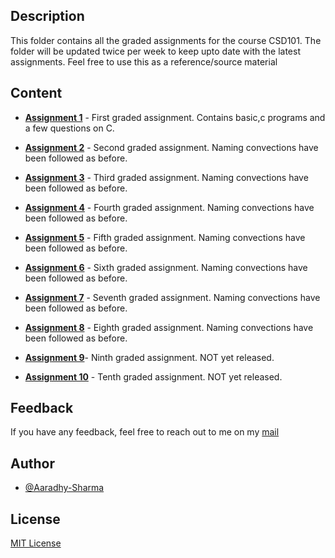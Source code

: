 ## Description 

This folder contains all the graded assignments for the course CSD101.
The folder will be updated twice per week to keep upto date with the latest assignments. Feel free to use this as a reference/source material

## Content

- [**Assignment 1**]() - First graded assignment. Contains basic,c programs and a few questions on C.

- [**Assignment 2**]() - Second graded assignment. Naming convections have been followed as before.

- [**Assignment 3**]() - Third graded assignment. Naming convections have been followed as before.

- [**Assignment 4**]() - Fourth graded assignment. Naming convections have been followed as before.

- [**Assignment 5**]() - Fifth graded assignment. Naming convections have been followed as before.

- [**Assignment 6**]() - Sixth graded assignment. Naming convections have been followed as before.

- [**Assignment 7**]() - Seventh graded assignment. Naming convections have been followed as before.

- [**Assignment 8**]() - Eighth graded assignment. Naming convections have been followed as before.

- [**Assignment 9**]()- Ninth graded assignment. NOT yet released.

- [**Assignment 10**]() - Tenth graded assignment. NOT yet released.

## Feedback
If you have any feedback, feel free to reach out to me on my [mail](mailto:as783@snu.edu.in)

## Author
- [@Aaradhy-Sharma](https://github.com/Aaradhy-Sharma)

## License
[MIT License](LICENSE)
